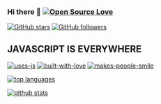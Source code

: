 ### Hi there 👋 [![Open Source Love](https://badges.frapsoft.com/os/v1/open-source.svg?v=103)][1]

<!--
**miko-github/miko-github** is a ✨ _special_ ✨ repository because its `README.md` (this file) appears on your GitHub profile
-->

[![GitHub stars](https://img.shields.io/github/stars/miko-github/miko-github.svg?style=social&label=Star&maxAge=2592000)](https://GitHub.com/miko-github/miko-github/stargazers/)
[![GitHub followers](https://img.shields.io/github/followers/miko-github.svg?style=social&label=Follow&maxAge=2592000)](https://github.com/miko-github?tab=followers)

## **JAVASCRIPT IS EVERYWHERE**
[![uses-js](http://ForTheBadge.com/images/badges/uses-js.svg)][1]
[![built-with-love](http://ForTheBadge.com/images/badges/built-with-love.svg)][1]
[![makes-people-smile](http://ForTheBadge.com/images/badges/makes-people-smile.svg)][1]

[![top languages](https://github-readme-stats.vercel.app/api/top-langs/?username=miko-github&theme=blue-green)][1]

[![github stats](https://github-readme-stats.vercel.app/api?username=miko-github&theme=blue-green)][1]

[1]: https://github.com/miko-github/miko-github/blob/main/README.md
